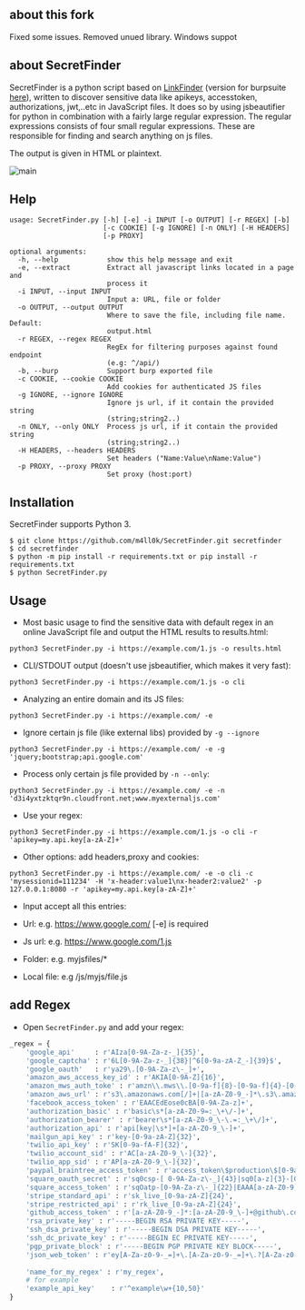 
## about this fork

Fixed some issues. Removed unued library.
Windows suppot

## about SecretFinder

SecretFinder is a python script based on [LinkFinder](https://github.com/GerbenJavado/LinkFinder) (version for burpsuite [here](https://github.com/m4ll0k/BurpSuite-Secret_Finder)), written to discover sensitive data like apikeys, accesstoken, authorizations, jwt,..etc in JavaScript files. It does so by using jsbeautifier for python in combination with a fairly large regular expression. The regular expressions consists of four small regular expressions. These are responsible for finding and search anything on js files. 

The output is given in HTML or plaintext.

![main](https://i.imgur.com/D7MT2KL.png)



## Help 

```
usage: SecretFinder.py [-h] [-e] -i INPUT [-o OUTPUT] [-r REGEX] [-b]
                       [-c COOKIE] [-g IGNORE] [-n ONLY] [-H HEADERS]
                       [-p PROXY]

optional arguments:
  -h, --help            show this help message and exit
  -e, --extract         Extract all javascript links located in a page and
                        process it
  -i INPUT, --input INPUT
                        Input a: URL, file or folder
  -o OUTPUT, --output OUTPUT
                        Where to save the file, including file name. Default:
                        output.html
  -r REGEX, --regex REGEX
                        RegEx for filtering purposes against found endpoint
                        (e.g: ^/api/)
  -b, --burp            Support burp exported file
  -c COOKIE, --cookie COOKIE
                        Add cookies for authenticated JS files
  -g IGNORE, --ignore IGNORE
                        Ignore js url, if it contain the provided string
                        (string;string2..)
  -n ONLY, --only ONLY  Process js url, if it contain the provided string
                        (string;string2..)
  -H HEADERS, --headers HEADERS
                        Set headers ("Name:Value\nName:Value")
  -p PROXY, --proxy PROXY
                        Set proxy (host:port)

```

## Installation

SecretFinder supports Python 3.

```
$ git clone https://github.com/m4ll0k/SecretFinder.git secretfinder
$ cd secretfinder
$ python -m pip install -r requirements.txt or pip install -r requirements.txt
$ python SecretFinder.py
```

## Usage

- Most basic usage to find the sensitive data with default regex in an online JavaScript file and output the HTML results to results.html:

`python3 SecretFinder.py -i https://example.com/1.js -o results.html`

- CLI/STDOUT output (doesn't use jsbeautifier, which makes it very fast):

`python3 SecretFinder.py -i https://example.com/1.js -o cli`

- Analyzing an entire domain and its JS files:

`python3 SecretFinder.py -i https://example.com/ -e`

- Ignore certain js file (like external libs) provided by `-g --ignore`

`python3 SecretFinder.py -i https://example.com/ -e -g 'jquery;bootstrap;api.google.com'`

- Process only certain js file provided by `-n --only`:

`python3 SecretFinder.py -i https://example.com/ -e -n 'd3i4yxtzktqr9n.cloudfront.net;www.myexternaljs.com'`

- Use your regex:

`python3 SecretFinder.py -i https://example.com/1.js -o cli -r 'apikey=my.api.key[a-zA-Z]+'`

- Other options: add headers,proxy and cookies:

``python3 SecretFinder.py -i https://example.com/ -e -o cli -c 'mysessionid=111234' -H 'x-header:value1\nx-header2:value2' -p 127.0.0.1:8080 -r 'apikey=my.api.key[a-zA-Z]+'``

- Input accept all this entries: 
 
 - Url: e.g. https://www.google.com/ [-e] is required
 - Js url: e.g. https://www.google.com/1.js 
 - Folder: e.g. myjsfiles/*
 - Local file: e.g /js/myjs/file.js




## add Regex

- Open `SecretFinder.py` and add your regex:

```py
_regex = {
    'google_api'     : r'AIza[0-9A-Za-z-_]{35}',
    'google_captcha' : r'6L[0-9A-Za-z-_]{38}|^6[0-9a-zA-Z_-]{39}$',
    'google_oauth'   : r'ya29\.[0-9A-Za-z\-_]+',
    'amazon_aws_access_key_id' : r'AKIA[0-9A-Z]{16}',
    'amazon_mws_auth_toke' : r'amzn\\.mws\\.[0-9a-f]{8}-[0-9a-f]{4}-[0-9a-f]{4}-[0-9a-f]{4}-[0-9a-f]{12}',
    'amazon_aws_url' : r's3\.amazonaws.com[/]+|[a-zA-Z0-9_-]*\.s3\.amazonaws.com',
    'facebook_access_token' : r'EAACEdEose0cBA[0-9A-Za-z]+',
    'authorization_basic' : r'basic\s*[a-zA-Z0-9=:_\+\/-]+',
    'authorization_bearer' : r'bearer\s*[a-zA-Z0-9_\-\.=:_\+\/]+',
    'authorization_api' : r'api[key|\s*]+[a-zA-Z0-9_\-]+',
    'mailgun_api_key' : r'key-[0-9a-zA-Z]{32}',
    'twilio_api_key' : r'SK[0-9a-fA-F]{32}',
    'twilio_account_sid' : r'AC[a-zA-Z0-9_\-]{32}',
    'twilio_app_sid' : r'AP[a-zA-Z0-9_\-]{32}',
    'paypal_braintree_access_token' : r'access_token\$production\$[0-9a-z]{16}\$[0-9a-f]{32}',
    'square_oauth_secret' : r'sq0csp-[ 0-9A-Za-z\-_]{43}|sq0[a-z]{3}-[0-9A-Za-z\-_]{22,43}',
    'square_access_token' : r'sqOatp-[0-9A-Za-z\-_]{22}|EAAA[a-zA-Z0-9]{60}',
    'stripe_standard_api' : r'sk_live_[0-9a-zA-Z]{24}',
    'stripe_restricted_api' : r'rk_live_[0-9a-zA-Z]{24}',
    'github_access_token' : r'[a-zA-Z0-9_-]*:[a-zA-Z0-9_\-]+@github\.com*',
    'rsa_private_key' : r'-----BEGIN RSA PRIVATE KEY-----',
    'ssh_dsa_private_key' : r'-----BEGIN DSA PRIVATE KEY-----',
    'ssh_dc_private_key' : r'-----BEGIN EC PRIVATE KEY-----',
    'pgp_private_block' : r'-----BEGIN PGP PRIVATE KEY BLOCK-----',
    'json_web_token' : r'ey[A-Za-z0-9-_=]+\.[A-Za-z0-9-_=]+\.?[A-Za-z0-9-_.+/=]*$',
    
    'name_for_my_regex' : r'my_regex', 
    # for example
    'example_api_key'    : r'^example\w+{10,50}'
}

```
